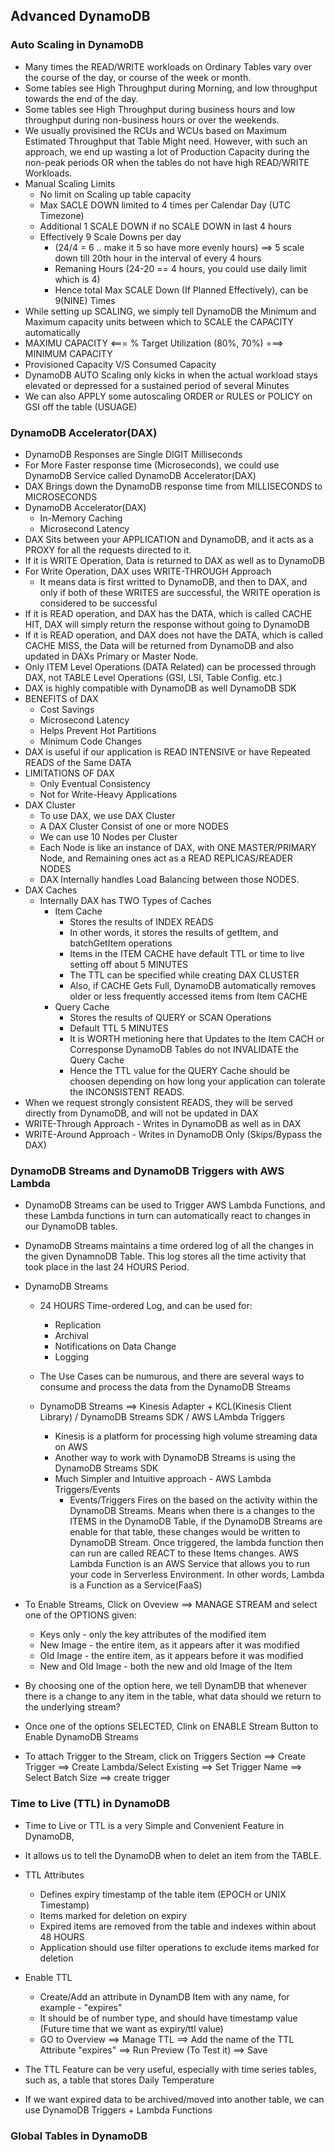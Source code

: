 ## Advanced DynamoDB

### Auto Scaling in DynamoDB

- Many times the READ/WRITE workloads on Ordinary Tables vary over the course of the day, or course of the week or month.
- Some tables see High Throughput during Morning, and low throughput towards the end of the day.
- Some tables see High Throughput during business hours and low throughput during non-business hours or over the weekends.
- We usually provisined the RCUs and WCUs based on Maximum Estimated Throughput that Table Might need.
  However, with such an approach, we end up wasting a lot of Production Capacity during the non-peak periods
  OR when the tables do not have high READ/WRITE Workloads.
- Manual Scaling Limits
  - No limit on Scaling up table capacity
  - Max SACLE DOWN limited to 4 times per Calendar Day (UTC Timezone)
  - Additional 1 SCALE DOWN if no SCALE DOWN in last 4 hours
  - Effectively 9 Scale Downs per day
    - (24/4 = 6 .. make it 5 so have more evenly hours) ==> 5 scale down till 20th hour in the interval of every 4 hours
    - Remaning Hours (24-20 == 4 hours, you could use daily limit which is 4)
    - Hence total Max SCALE Down (If Planned Effectively), can be 9(NINE) Times
- While setting up SCALING, we simply tell DynamoDB the Minimum and Maximum capacity units between which to SCALE the CAPACITY automatically
- MAXIMU CAPACITY <=== % Target Utilization (80%, 70%) ===> MINIMUM CAPACITY
- Provisioned Capacity V/S Consumed Capacity
- DynamoDB AUTO Scaling only kicks in when the actual workload stays elevated or depressed for a sustained period of several Minutes
- We can also APPLY some autoscaling ORDER or RULES or POLICY on GSI off the table (USUAGE)

### DynamoDB Accelerator(DAX)

- DynamoDB Responses are Single DIGIT Milliseconds
- For More Faster response time (Microseconds), we could use DynamoDB Service called DynamoDB Accelerator(DAX)
- DAX Brings down the DynamoDB response time from MILLISECONDS to MICROSECONDS
- DynamoDB Accelerator(DAX)
  - In-Memory Caching
  - Microsecond Latency
- DAX Sits between your APPLICATION and DynamoDB, and it acts as a PROXY for all the requests directed to it.
- If it is WRITE Operation, Data is returned to DAX as well as to DynamoDB
- For Write Operation, DAX uses WRITE-THROUGH Approach
  - It means data is first writted to DynamoDB, and then to DAX, and only if both of these WRITES are successful,
    the WRITE operation is considered to be successful
- If it is READ operation, and DAX has the DATA, which is called CACHE HIT, DAX will simply return the response without going to DynamoDB
- If it is READ operation, and DAX does not have the DATA, which is called CACHE MISS,
  the Data will be returned from DynamoDB and also updated in DAXs Primary or Master Node.
- Only ITEM Level Operations (DATA Related) can be processed through DAX, not TABLE Level Operations (GSI, LSI, Table Config. etc.)
- DAX is highly compatible with DynamoDB as well DynamoDB SDK
- BENEFITS of DAX
  - Cost Savings
  - Microsecond Latency
  - Helps Prevent Hot Partitions
  - Minimum Code Changes
- DAX is useful if our application is READ INTENSIVE or have Repeated READS of the Same DATA
- LIMITATIONS OF DAX
  - Only Eventual Consistency
  - Not for Write-Heavy Applications
- DAX Cluster
  - To use DAX, we use DAX Cluster
  - A DAX Cluster Consist of one or more NODES
  - We can use 10 Nodes per Cluster
  - Each Node is like an instance of DAX, with ONE MASTER/PRIMARY Node, and Remaining ones act as a READ REPLICAS/READER NODES
  - DAX Internally handles Load Balancing between those NODES.
- DAX Caches
  - Internally DAX has TWO Types of Caches
    - Item Cache
      - Stores the results of INDEX READS
      - In other words, it stores the results of getItem, and batchGetItem operations
      - Items in the ITEM CACHE have default TTL or time to live setting off about 5 MINUTES
      - The TTL can be specified while creating DAX CLUSTER
      - Also, if CACHE Gets Full, DynamoDB automatically removes older or less frequently accessed items from Item CACHE
    - Query Cache
      - Stores the results of QUERY or SCAN Operations
      - Default TTL 5 MINUTES
      - It is WORTH metioning here that Updates to the Item CACH or Corresponse DynamoDB Tables do not INVALIDATE the Query Cache
      - Hence the TTL value for the QUERY Cache should be choosen depending on how long your application can tolerate the INCONSISTENT READS.
- When we request strongly consistent READS, they will be served directly from DynamoDB, and will not be updated in DAX
- WRITE-Through Approach - Writes in DynamoDB as well as in DAX
- WRITE-Around Approach - Writes in DynamoDB Only (Skips/Bypass the DAX)

### DynamoDB Streams and DynamoDB Triggers with AWS Lambda

- DynamoDB Streams can be used to Trigger AWS Lambda Functions, and these Lambda functions in turn
  can automatically react to changes in our DynamoDB tables.

- DynamoDB Streams maintains a time ordered log of all the changes in the given DynamnoDB Table.
  This log stores all the time activity that took place in the last 24 HOURS Period.

- DynamoDB Streams

  - 24 HOURS Time-ordered Log, and can be used for:
    - Replication
    - Archival
    - Notifications on Data Change
    - Logging
  - The Use Cases can be numurous, and there are several ways to consume and process the data from the DynamoDB Streams

  - DynamoDB Streams ==> Kinesis Adapter + KCL(Kinesis Client Library) / DynamoDB Streams SDK / AWS LAmbda Triggers
    - Kinesis is a platform for processing high volume streaming data on AWS
    - Another way to work with DynamoDB Streams is using the DynamoDB Streams SDK
    - Much Simpler and Intuitive approach - AWS Lambda Triggers/Events
      - Events/Triggers Fires on the based on the activity within the DynamoDB Streams.
        Means when there is a changes to the ITEMS in the DynamoDB Table, if the DynamoDB Streams
        are enable for that table, these changes would be written to DynamoDB Stream. Once triggered, the
        lambda function then can run are called REACT to these Items changes.
        AWS Lambda Function is an AWS Service that allows you to run your code in Serverless Environment.
        In other words, Lambda is a Function as a Service(FaaS)

- To Enable Streams, Click on Oveview ==> MANAGE STREAM and select one of the OPTIONS given:
  - Keys only - only the key attributes of the modified item
  - New Image - the entire item, as it appears after it was modified
  - Old Image - the entire item, as it appears before it was modified
  - New and Old Image - both the new and old Image of the Item
- By choosing one of the option here, we tell DynamDB that whenever there is a change to any item in the table, what data should
  we return to the underlying stream?
- Once one of the options SELECTED, Clink on ENABLE Stream Button to Enable DynamoDB Streams

- To attach Trigger to the Stream, click on Triggers Section ==> Create Trigger ==> Create Lambda/Select Existing
  ==> Set Trigger Name ==> Select Batch Size ==> create trigger

### Time to Live (TTL) in DynamoDB

- Time to Live or TTL is a very Simple and Convenient Feature in DynamoDB,
- It allows us to tell the DynamoDB when to delet an item from the TABLE.
- TTL Attributes
  - Defines expiry timestamp of the table item (EPOCH or UNIX Timestamp)
  - Items marked for deletion on expiry
  - Expired items are removed from the table and indexes within about 48 HOURS
  - Application should use filter operations to exclude items marked for deletion
- Enable TTL

  - Create/Add an attribute in DynamDB Item with any name, for example - "expires"
  - It should be of number type, and should have timestamp value (Future time that we want as expiry/ttl value)
  - GO to Overview ==> Manage TTL ==> Add the name of the TTL Attribute "expires" ==> Run Preview (To Test it) ==> Save

- The TTL Feature can be very useful, especially with time series tables, such as, a table that stores Daily Temperature
- If we want expired data to be archived/moved into another table, we can use DynamoDB Triggers + Lambda Functions

### Global Tables in DynamoDB
